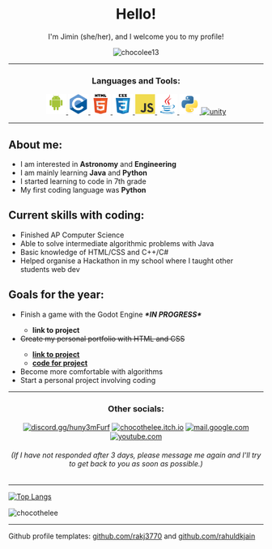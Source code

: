<h1 align="center">Hello!</h1>

<p align="center">I'm Jimin (she/her), and I welcome you to my profile!</p>

<p align=center> <img src=https://komarev.com/ghpvc/?username=chocolee13 alt=chocolee13 /> </p>

<hr>

<h3 align="center"><strong>Languages and Tools:</strong></h3>
<p align="center">
  <a href="https://developer.android.com" target="_blank"> <img src="https://raw.githubusercontent.com/devicons/devicon/master/icons/android/android-original-wordmark.svg" alt="android" width="40" height="40"/> </a>
  <a href="https://www.cprogramming.com/" target="_blank"> <img src="https://raw.githubusercontent.com/devicons/devicon/master/icons/c/c-original.svg" alt="c" width="40" height="40"/> </a>
  <a href="https://www.w3.org/html/" target="_blank"> <img src="https://raw.githubusercontent.com/devicons/devicon/master/icons/html5/html5-original-wordmark.svg" alt="html5" width="40" height="40"/> </a>
  <a href="https://www.w3schools.com/css/" target="_blank"> <img src="https://raw.githubusercontent.com/devicons/devicon/master/icons/css3/css3-original-wordmark.svg" alt="css3" width="40" height="40"/> </a>
  <a href="https://developer.mozilla.org/en-US/docs/Web/JavaScript" target="_blank"> <img src="https://raw.githubusercontent.com/devicons/devicon/master/icons/javascript/javascript-original.svg" alt="javascript" width="40" height="40"/> </a>
  <a href="https://www.java.com" target="_blank"> <img src="https://raw.githubusercontent.com/devicons/devicon/master/icons/java/java-original.svg" alt="java" width="40" height="40"/> </a>
  <a href="https://www.python.org" target="_blank"> <img src="https://raw.githubusercontent.com/devicons/devicon/master/icons/python/python-original.svg" alt="python" width="40" height="40"/> </a>
  <a href="https://unity.com/" target="_blank"> <img src="https://www.vectorlogo.zone/logos/unity3d/unity3d-icon.svg" alt="unity" width="40" height="40"/> </a> 

<hr>

<h2>About me:</h2>

<ul>
  <li>I am interested in <strong>Astronomy</strong> and <strong>Engineering</strong></li>
  <li>I am mainly learning <strong>Java</strong> and <strong>Python</strong></li>
  <li>I started learning to code in 7th grade</li>
  <li>My first coding language was <strong>Python</strong></li>
</ul>

<h2>Current skills with coding:</h2>

<ul>
  <li>Finished AP Computer Science</li>
  <li>Able to solve intermediate algorithmic problems with Java</li>
  <li>Basic knowledge of HTML/CSS and C++/C#</li>
  <li>Helped organise a Hackathon in my school where I taught other students web dev</li>
</ul>

<h2>Goals for the year:</h2>

<ul>
  <li>Finish a game with the Godot Engine <strong><em>*IN PROGRESS*</em></strong></li>
  <strong><ul>
    <li>link to project</li>
  </ul></strong>
  <li><strike>Create my personal portfolio with HTML and CSS</strike></li>
  <strong><ul>
    <li><a href="chocothelee.github.io">link to project</li>
    <li><a href="https://github.com/chocothelee/chocothelee.github.io">code for project</a></li>
    </ul></strong>
  <li>Become more comfortable with algorithms</li>
  <li>Start a personal project involving coding</li>
</ul>

<hr>

<h3 align="center">Other socials:</h3>
<p align="center">
  <a href="https://discord.gg/huny3mFurf" target="_blank"><img align="center" src="https://cdn.jsdelivr.net/npm/simple-icons@3.0.1/icons/discord.svg" alt="discord.gg/huny3mFurf" height="30" width="40" /></a>
  <a href="https://chocothelee.itch.io/" target="_blank"><img align="center" src="https://img.icons8.com/windows/452/itch-io.png" alt="chocothelee.itch.io" height="40" width="40"></a>
  <a href="mailto:rosajimin22@gmail.com" target="_blank"><img align="center" src="https://i.pinimg.com/564x/c4/4b/55/c44b558d5072246d510dad9fbb0b2869.jpg" alt="mail.google.com" width="37" height="37" /></a>
  <a href="https://www.youtube.com/channel/UCBi29QC9gZBbRUpy_CV93Vw" target="_blank"><img align="center" src="https://cdn4.iconfinder.com/data/icons/logos-and-brands-1/512/395_Youtube_logo-512.png" alt="youtube.com" width="40" height="40" /></a>
</p>
<h6 align="center">(If I have not responded after 3 days, please message me again and I'll try to get back to you as soon as possible.)</h6>

<hr>

[![Top Langs](https://github-readme-stats.vercel.app/api/top-langs/?username=chocothelee&layout=compact)](https://github.com/chocothelee/github-readme-stats)
<br>
<p><img align="center" src="https://github-readme-streak-stats.herokuapp.com/?user=chocothelee" alt="chocothelee" /></p>

<hr>

Github profile templates: [github.com/rakj3770](https://github.com/rajk3770/Github-Profile-Readme-Creator#usage) and [github.com/rahuldkjain](https://github.com/rahuldkjain/github-profile-readme-generator)
